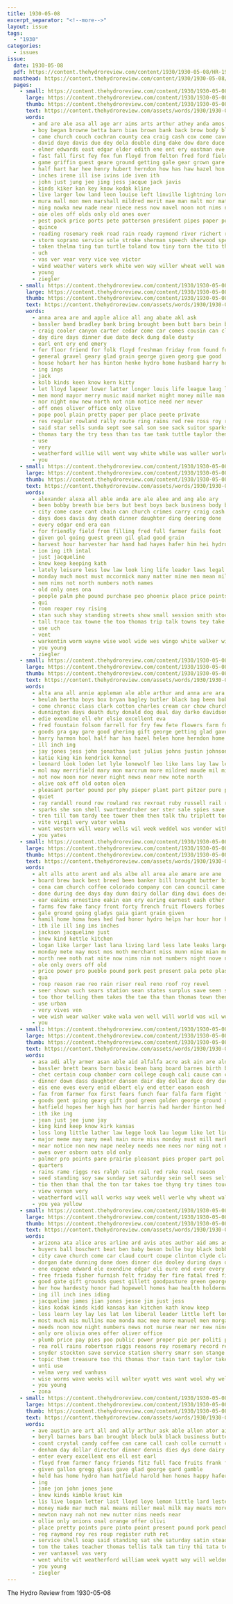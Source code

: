 ```yaml
---
title: 1930-05-08
excerpt_separator: "<!--more-->"
layout: issue
tags:
  - "1930"
categories:
  - issues
issue:
  date: 1930-05-08
  pdf: https://content.thehydroreview.com/content/1930/1930-05-08/HR-1930-05-08.pdf
  masthead: https://content.thehydroreview.com/content/1930/1930-05-08/masthead/HR-1930-05-08.jpg
  pages:
    - small: https://content.thehydroreview.com/content/1930/1930-05-08/small/HR-1930-05-08-01.jpg
      large: https://content.thehydroreview.com/content/1930/1930-05-08/large/HR-1930-05-08-01.jpg
      thumb: https://content.thehydroreview.com/content/1930/1930-05-08/thumbnails/HR-1930-05-08-01.jpg
      text: https://content.thehydroreview.com/assets/words/1930/1930-05-08/HR-1930-05-08-01.txt
      words:
        - and are ale asa all age arr aims arts arthur athey anda amos alvis ales ane abke abel adkins ard acree
        - boy began browne betta barn bias brown bank back brow body blown busi brides bush boob bill begin buy blanche been begun bui bailes bobby beth ballew but baby big best boys brass
        - came church couch cochran county cea craig cash cox come cave clyde chamber coolidge caddo cecil chas city cantrell creed chet class child
        - david daye davis due dey dela double ding dake dow dare duce down dungan duet dent done ded ditmore day dunithan dennis during doot days daughter dearing door dar
        - elmer edwards east edgar elder edith ene ent ery eastman eve ear end every ever eto
        - fast fall first fey fox fun floyd from felton fred ford field front frederick frost freshman farm fine fields for flock falls found fell frank fire
        - game griffin guest geare ground getting gale gear grown gare glad geary grady gripe green george good grade gottman gault glass given greenfield
        - half hart har hee henry hubert herndon how has haw hazel hon heidebrecht hill harriet head horn hydro hin homa hater hor hour harles had him hom hafer hatfield henderson held high halls hamilton hope house honor havel home hunter hinton
        - inches irene ill ise ivins ide iven ith
        - john just jung jee jing jess jacque jack javis
        - kinds kiker kan key know kodak kline
        - live larger low land leon louise left linville lightning lorene leedy lea large last little like leo loss lose lola
        - mura mall mon men marshall mildred merit mae man malt mor matter mine main mers mean much marriage miles morgan mony miller milton more mis many miss monday made moser mal may mayor mains melba mckee march merle mazel mass most mil
        - ning nowka new nade near niece ness now navel noon not nims nugent nelms nite north neath numbers night newton
        - oie oles off olds only old ones over
        - pest pack price ports pete patterson president pipes paper pound peck par patent perle pounds piece point pec pay petterson pastor pope piane present past prom page prewitt prayer pee pha per place park part
        - quince
        - reading rosemary reek road rain ready raymond river richert ruby rata raw rue roads round reg roy ruth real reva rew rel rine rosie
        - storm soprano service sole stroke sherman speech sherwood special sister second school sayre sweet saa sermon stephens said sat sone states small season shed sam story senior score standing son saturday smith six sung simmons severe stockton scott street stang saw shape sunday sewer song see seven set struck station string size south
        - taken thelma ting tun turtle toland tow tiny torn the tito thomas town tae teen tase tin teal then tia tees team them tickel tower toe ton talent take teacher till tock ten tite
        - uch
        - vas ver vear very vice vee victor
        - wind weather waters work white won way willer wheat well wan week wate word welcome wat walker weatherford west wedding wool warning weal williams with water will window wayne went walters waller wise was walt
        - young
        - ziegler
    - small: https://content.thehydroreview.com/content/1930/1930-05-08/small/HR-1930-05-08-02.jpg
      large: https://content.thehydroreview.com/content/1930/1930-05-08/large/HR-1930-05-08-02.jpg
      thumb: https://content.thehydroreview.com/content/1930/1930-05-08/thumbnails/HR-1930-05-08-02.jpg
      text: https://content.thehydroreview.com/assets/words/1930/1930-05-08/HR-1930-05-08-02.txt
      words:
        - anna area are and apple alice all ang abate akl ask
        - bassler band bradley bank bring brought been butt bars bein bride business but best bisnette buy bulk belter better barrer bud blaine barber box billy boob butter
        - craig cooler canyon carter cedar come car comes cousin can clea corn class cream carry count caddy champlin city cast cowden cody choice
        - day dire days dinner due date deck dung dale dusty
        - earl ent ery end emery
        - fer floor friend for folk floyd freshman friday from found furnish fresh fed far fake farm few
        - general gravel geary glad grain george given georg gue good
        - house hobart her has hinton henke hydro home husband harry hou hamilton how high had holter hiss heart half housekeeper
        - ing ings
        - jack
        - kolb kinds keen know kern kitty
        - let lloyd lapeer lower latter longer louis life league laug land lye lynne lucile lake low
        - men mond mayor merry music maid market might money mille man million may mates miss matter mean mire monday maine mew mcalester marvel
        - nor night now new north not nim notice need ner never
        - off ones oliver office only olive
        - pope pool plain pretty paper per place peete private
        - res regular rowland rally route ring rains red ree ross roy roar
        - said star sells sunda sept see sal son soe sack suitor sparks sein sale styles season station she stock sand sprout ser shower student sewer scott sin shall size school stephenson supply sunday sicker sun sales save
        - thomas tary the try tess than tas tae tank tuttle taylor them tei trim terrible tan test
        - use
        - very
        - weatherford willie will went way white while was waller worley wil work worn window week with why
        - you
    - small: https://content.thehydroreview.com/content/1930/1930-05-08/small/HR-1930-05-08-03.jpg
      large: https://content.thehydroreview.com/content/1930/1930-05-08/large/HR-1930-05-08-03.jpg
      thumb: https://content.thehydroreview.com/content/1930/1930-05-08/thumbnails/HR-1930-05-08-03.jpg
      text: https://content.thehydroreview.com/assets/words/1930/1930-05-08/HR-1930-05-08-03.txt
      words:
        - alexander alexa all able anda are ale alee and ang alo ary
        - been bobby breath bie bers but best boys back business body blood brought began buy boy baby
        - city come case cant chain can church crimes carry craig cash
        - days does davis day death dinner daughter ding deering done
        - every edgar end era ean
        - for friendly field from filling fred full farmer fails foot
        - given gol going guest green gil glad good grain
        - harvest hour harvester har hand had hayes hafer him hei hydro heads has hope honor harris home how hubert
        - ion ing ith intal
        - just jacqueline
        - know keep keeping kath
        - lately leisure less low law look ling life leader laws legal lad
        - monday much most must mccormick many matter mine men mean milton mis man mahi more may mans mathe made
        - nem nims not north numbers noth names
        - old only ones ona
        - people palm phe pound purchase peo phoenix place price points pio pore public pass paper point per plan
        - qui
        - room reaper roy rising
        - stan such shay standing streets show small session smith stockton safe son stroke sunday strong solo sey sun sad said severe stock seeds stay state sade standard sam seems station store saving
        - tall trace tax towne the too thomas trip talk towns tey take telling thal town test tha them ties
        - use uch
        - vent
        - warkentin worm wayne wise wool wide wes wingo white walker will wall was well wisdom wheeler want with wand window
        - you young
        - ziegler
    - small: https://content.thehydroreview.com/content/1930/1930-05-08/small/HR-1930-05-08-04.jpg
      large: https://content.thehydroreview.com/content/1930/1930-05-08/large/HR-1930-05-08-04.jpg
      thumb: https://content.thehydroreview.com/content/1930/1930-05-08/thumbnails/HR-1930-05-08-04.jpg
      text: https://content.thehydroreview.com/assets/words/1930/1930-05-08/HR-1930-05-08-04.txt
      words:
        - alta ana all annie appleman ale able arthur and anna are ara
        - beulah bertha boys box bryan bagley butler black bag been bob burg bring but buy baby bandy bea blockton bevan boy bent bru better basket buggy bond bessie blakley ball
        - come chronic class clark cotton charles cream car chow church creek comb call claney cota claude cedar candies coe cos case capeles clock cash clyde cheap cowan
        - dunnington days death duty donald dog deal day darko davidson daughter della dewey dow dinner davina dell daughters
        - edie exendine ell ehr elsie excellent eva
        - fred fountain folsom farrell for fry few fete flowers farm fox first frank folks friday from full fuss
        - goods gra gay gare good ghering gift george getting glad gave goodyear greenfield grand
        - harry harmon hool half har has hazel helen hone herndon home hollis her harold hydro hafer henry hopewell hens
        - ill inch ing
        - jay jones jess john jonathan just julius johns justin johnson jennings jura joner jahns jon joe
        - katie king kin kendrick kennel
        - leonard look loden let lyle lonewolf leo like lans lay law less little last
        - mol may merrifield mary mon marcrum more mildred maude mil missouri much mar mavis morphy mash mac mille mis maw miller monday mur marie miss mccool mile many melba
        - not now noon nor never night news near new note north
        - olive oak off old ooton olen
        - pleasant porter pound por phy pieper plant part pitzer pure per pent pencil present pen page patina past
        - quiet
        - ray randall round row rowland rex rexroat ruby russell rail reno roy roat reason robertson
        - sparks she son shell swartzendruber ser ster sale spies save stang sun still soon sewing smith see sense sister school saturday sat standard service seed suter spain sunday sher sell south sunda seger states slagell
        - tren till tom tardy tee tower them then talk thu triplett tonic tuttle take track thome trip tim the toot
        - vite virgil very vater velma
        - want western will weary wells wil week weddel was wonder with work williams willi
        - you yates
    - small: https://content.thehydroreview.com/content/1930/1930-05-08/small/HR-1930-05-08-05.jpg
      large: https://content.thehydroreview.com/content/1930/1930-05-08/large/HR-1930-05-08-05.jpg
      thumb: https://content.thehydroreview.com/content/1930/1930-05-08/thumbnails/HR-1930-05-08-05.jpg
      text: https://content.thehydroreview.com/assets/words/1930/1930-05-08/HR-1930-05-08-05.txt
      words:
        - alt alls atto arent and als albe all area ale amare are ane
        - board brew back best breed been banker bill brought butter bie buy billion baby better below burden bain business but
        - cena cam church coffee colorado company con can council came city cash cotton case cant change cause
        - done during dee days day dunn dairy dollar ding davi does der drew davidson dies davis
        - ear eakins ernestine eakin ean ery earing earnest eash ether else every enna ely ent ene end era eye ever
        - farms few fake fancy front forty french fruit flowers forbes fone friends farm fresh friday for farmer from
        - gale ground going gladys gaia giant grain given
        - hamil home homa hoes hed had honor hydro helps har hour hor her huet health has heard heigl hae hand heart hundred him hafer hes hom
        - ith ile ill ing ims inches
        - jackson jacqueline just
        - know kind kettle kitchen
        - logan like larger last lana living lard less late leaks large life latter look left
        - monday mete may most mos moth merchant miss munn mine mian morning milks money min more mua million made marl ming mail must milton mical mounts
        - north nee noth nat nite now nims nim not numbers night nove nia new
        - ole only overs off old
        - price power pro pueblo pound pork pest present pala pote plaster powder per pardee pas pase pose part prayer pera poe pee pounds public proper past president port
        - qua
        - roup reason rae reo rain riser real reno roof roy revel
        - seer shown such sears station sean states surplus save seen she seas sutton shingle season seth spas sese son slow special stan sumer steele sien sun sumption street smith show store stich see stroke sever small sow sen sat sewing saturday sorrow shingles sandy state sam smart soon
        - too thor telling them takes the tae tha than thomas town then turtle ton tone tan thi tam till tater tat terre ties tol
        - use urban
        - very vives ven
        - wee wish wear walker wake wala won well will world was wil word wait wayne work warkentin wind while with went west week
        - you
    - small: https://content.thehydroreview.com/content/1930/1930-05-08/small/HR-1930-05-08-06.jpg
      large: https://content.thehydroreview.com/content/1930/1930-05-08/large/HR-1930-05-08-06.jpg
      thumb: https://content.thehydroreview.com/content/1930/1930-05-08/thumbnails/HR-1930-05-08-06.jpg
      text: https://content.thehydroreview.com/assets/words/1930/1930-05-08/HR-1930-05-08-06.txt
      words:
        - asa adi ally armer asan able aid alfalfa acre ask ain are ald ago arn art ator artist and als all
        - bassler brett beans born basic bean bang board barnes birth buy both business bread been bright bak ball back bey bring but best begun beery began
        - chet certain coup chamber corn college cough cali cause can clara cheer chappel craig cotton city cue card clover carly company curnutt county cost chance cake caprice content come curl call car con cox conor caddo common
        - dinner down dass daughter danson dair day dollar duce dry due dairy dianne
        - eis ene eves every enid elbert ely end etter eason eash
        - fax from farmer fox first fears funch fear falfa farm fight friday farms fall found frank for fresh fee furnish friend
        - goods gent going geary gift good green golden george ground grain
        - hatfield hopes her high has hor harris had harder hinton hed hice hay home hem hol hammer homes hydro handle human hope hus held hen hail
        - ith ike ing
        - jean just jee june jay
        - king kind keep know kirk kansas
        - loss long little lather law legge look lau legum like let lin lot larger lately leader leake last
        - major meme may many meal main more miss monday must mill market mach man merly matter miles miller milk mis mens method moun much mama mak money men
        - near notice non new nape neeley needs nee nees nor ning not ness nina neal norman norah
        - owes over osborn oats old only
        - palmer pro points pare prairie pleasant pies proper part pol plan per pastor pounds pork pire pic price porter pere plant peak place person
        - quarters
        - rains rame riggs res ralph rain rail red rake real reason
        - seed standing soy saw sunday set saturday sein sell sees self svec say stockton stan see sur state save shape supply sat sane sway stock shows silks sack smith shia sae stage sos september special she smile sims subject student soll such service seas sudan sun school seem still
        - tio then than thal the ton tar takes toe thyng try times touch team thy tie take thu ting trip tol them
        - view vernon very
        - weatherford will wall works way week well werle why wheat walter western win wish winter was wares wide worlds write with wees work weeding
        - you yea yellow
    - small: https://content.thehydroreview.com/content/1930/1930-05-08/small/HR-1930-05-08-07.jpg
      large: https://content.thehydroreview.com/content/1930/1930-05-08/large/HR-1930-05-08-07.jpg
      thumb: https://content.thehydroreview.com/content/1930/1930-05-08/thumbnails/HR-1930-05-08-07.jpg
      text: https://content.thehydroreview.com/assets/words/1930/1930-05-08/HR-1930-05-08-07.txt
      words:
        - arizona ata alice ares arline ard avis ates author aid ams ask are allie and all
        - buyers ball boschert beat ben baby beson bulle buy black bobby boy bath biel but been beh bar beams back bral barnes best break
        - city cave church come car claud court coupe clinton clyde clay came cake cure county cal claude comfort can company clerk cost card cause cream cai chas cram child
        - dorgan date dunning done does dinner die dooley during days dunnington day drown davis ding daughter david don down
        - ene eugene edward ele exendine edgar eli eure end ever every ean ellwood eve
        - free frieda fisher furnish felt friday fer fire fatal fred fing far forget front few fae first fon for frost foreman from fost former
        - good gate gift grounds guest gillett goodpasture green george georgia georg games
        - her how hardesty honor had hopewell homes hae health holderman hundred hopes has hydro hearty hafer herndon home hom huron howard hour
        - ing ill inch ines iding
        - jacqueline james jian jones jesse jim just jess
        - kins kodak kinds kidd kansas kan kitchen kath know keep
        - less learn ley lay les lat len liberal leader little left lond lookeba like last ler leta lucky lake light lee lie lucian lovejoy life let
        - most much mis mullins mae monda mac mee more manuel men morgan malan mine many mission mage moth morning may manual maybe monday milton must meal
        - needs noon now night numbers news not nurse near ner new nine nims north
        - only ore olivia ones offer oliver office
        - plumb price pay pies poo public power proper pie per politi poage pool patient pounds place prayer pro present pound paul people pray pent par panes
        - rea roll rains robertson riggs reasons roy rosemary record rey roup ralph robert roc
        - snyder stockton save service station sherry smarr son stange six silence sam sheriff south sal slight spore stroke summer see sunda sat simmons she smith state shee scott swim sole school style sunday sister stay seen sturgill sturdy small saturday special sane shock solo sylvester shore schafer sun subject standard sons show
        - topic them treasure too thi thomas thor tain tant taylor take taper tie tol try tith ton times tal tier turn tess than the ten tae town
        - unti use
        - velma very ved vanhuss
        - wise worms wave weeks will walter wyatt wes want wool why well was worth wright work west while weh with water white washer walker williams watkins willa wing wass wayne wash wheel whirl
        - you young
        - zona
    - small: https://content.thehydroreview.com/content/1930/1930-05-08/small/HR-1930-05-08-08.jpg
      large: https://content.thehydroreview.com/content/1930/1930-05-08/large/HR-1930-05-08-08.jpg
      thumb: https://content.thehydroreview.com/content/1930/1930-05-08/thumbnails/HR-1930-05-08-08.jpg
      text: https://content.thehydroreview.com/assets/words/1930/1930-05-08/HR-1930-05-08-08.txt
      words:
        - ave austin are art all and ally arthur ask able allon ator aid ain akins
        - beryl barnes bars ban brought block bulk black business butter belew beans box but boys big ber been books bottom
        - count crystal candy coffee can cane call cash colle curnutt class clas corn chas cox card christian clyde church clarence come
        - denham day dollar director dinner dennis dies dys done dairy doing ditmore
        - enter every excellent ens ell est earl
        - floyd from farmer fancy friends fitz full face fruits frank frost farm for first fresh forth
        - given gallon gregg glass gave glad george gard gamble
        - held has home hydro ham hatfield harold hen hones happy hafer hearing high her honor
        - ing
        - jane jon john jones jone
        - know kinds kimble kraut kim
        - lis live logan letter last lloyd loye lemon little lard lester leon
        - money made mar much mal means miller meal milk may meats more members mond mast many man moral
        - newton navy nah not new nutter nims needs near
        - ollie only onions onal orange offer olivi
        - place pretty points pure pinto point present pound pork peaches pro patrick pounds page people public pay
        - reg raymond roy res roup register ruth ret
        - service shell soap said standing sat she saturday satin steady shower standard sallee sugar sunday style small say sauce stockton surprise special storm stone save sprout sell sale such
        - tom the takes teacher thomas tellis talk tam tiny thi tata tea then talkington
        - ver vantassel vas very
        - went white wit weatherford william week wyatt way will weldon was wax with well western words welland wood
        - you young
        - ziegler
---
```


The Hydro Review from 1930-05-08

<!--more-->

